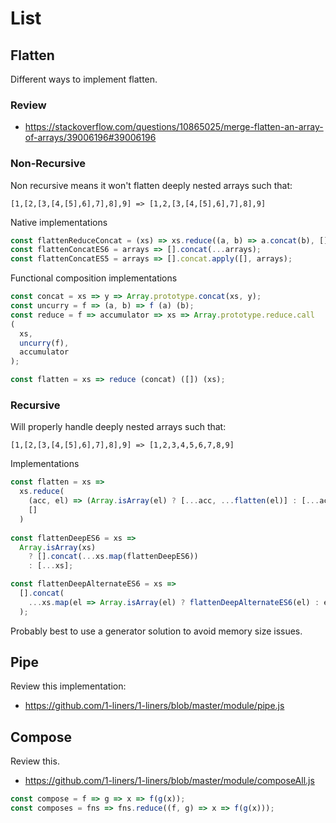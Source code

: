 # List

## Flatten

Different ways to implement flatten.

### Review

* https://stackoverflow.com/questions/10865025/merge-flatten-an-array-of-arrays/39006196#39006196

### Non-Recursive

Non recursive means it won't flatten deeply nested arrays such that:

```
[1,[2,[3,[4,[5],6],7],8],9] => [1,2,[3,[4,[5],6],7],8],9]
```

Native implementations

```js
const flattenReduceConcat = (xs) => xs.reduce((a, b) => a.concat(b), []);
const flattenConcatES6 = arrays => [].concat(...arrays);
const flattenConcatES5 = arrays => [].concat.apply([], arrays);
```

Functional composition implementations

```js
const concat = xs => y => Array.prototype.concat(xs, y);
const uncurry = f => (a, b) => f (a) (b);
const reduce = f => accumulator => xs => Array.prototype.reduce.call
(
  xs,
  uncurry(f),
  accumulator
);

const flatten = xs => reduce (concat) ([]) (xs);
```

### Recursive

Will properly handle deeply nested arrays such that:

```
[1,[2,[3,[4,[5],6],7],8],9] => [1,2,3,4,5,6,7,8,9]
```

Implementations

```js
const flatten = xs =>
  xs.reduce(
    (acc, el) => (Array.isArray(el) ? [...acc, ...flatten(el)] : [...acc, el]),
    []
  )
  
const flattenDeepES6 = xs =>
  Array.isArray(xs)
    ? [].concat(...xs.map(flattenDeepES6))
    : [...xs];

const flattenDeepAlternateES6 = xs =>
  [].concat(
    ...xs.map(el => Array.isArray(el) ? flattenDeepAlternateES6(el) : el)
  );
```

Probably best to use a generator solution to avoid memory size issues.

## Pipe

Review this implementation:

* https://github.com/1-liners/1-liners/blob/master/module/pipe.js

## Compose

Review this.

* https://github.com/1-liners/1-liners/blob/master/module/composeAll.js

```js
const compose = f => g => x => f(g(x));
const composes = fns => fns.reduce((f, g) => x => f(g(x)));
```